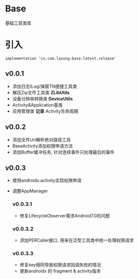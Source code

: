 # Base
基础工具类库

# 引入

```
implementation 'cn.com.lasong:base:latest.release'
```

## v0.0.1
* 添加日志ILog/弹窗TN便捷工具类
* 解压Zip文件工具类 **ZLibUtils**
* 设备分辨率转换类 **DeviceUtils**
* Activity&Application基类
* 应用管理类 **记录** Activity生命周期

## v0.0.2
* 添加文件Uri解析绝对路径工具
* BaseActivity添加权限申请方法
* 添加Buffer缓冲任务, 针对连续事件只处理最后的事件

## v0.0.3
* 使用androidx.activity实现权限申请
* 调整AppManager

    ### v0.0.3.1
    * 修复LifecycleObserver需求Android7.0的问题

    ### v0.0.3.2
    * 添加PERCaller接口, 用来在泛型工具类中统一处理权限请求

    ### v0.0.3.3
    * 修复key相同导致权限请求回调失败的情况
    * 更新androidx 的 fragment & activity版本
